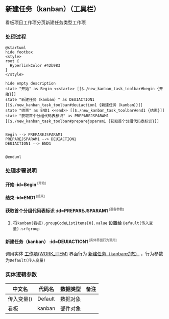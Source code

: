 ## 新建任务（kanban）（工具栏） <!-- {docsify-ignore-all} -->

   看板项目工作项分页新建任务类型工作项

### 处理过程

```plantuml
@startuml
hide footbox
<style>
root {
  HyperlinkColor #42b983
}
</style>

hide empty description
state "开始" as Begin <<start>> [[$./new_kanban_task_toolbar#begin {开始}]]
state "新建任务（kanban）" as DEUIACTION1  [[$./new_kanban_task_toolbar#deuiaction1 {新建任务（kanban）}]]
state "结束" as END1 <<end>> [[$./new_kanban_task_toolbar#end1 {结束}]]
state "获取首个分组代码表标识" as PREPAREJSPARAM1  [[$./new_kanban_task_toolbar#preparejsparam1 {获取首个分组代码表标识}]]


Begin --> PREPAREJSPARAM1
PREPAREJSPARAM1 --> DEUIACTION1
DEUIACTION1 --> END1


@enduml
```


### 处理步骤说明

#### 开始 :id=Begin<sup class="footnote-symbol"> <font color=gray size=1>[开始]</font></sup>




#### 结束 :id=END1<sup class="footnote-symbol"> <font color=gray size=1>[结束]</font></sup>




#### 获取首个分组代码表标识 :id=PREPAREJSPARAM1<sup class="footnote-symbol"> <font color=gray size=1>[准备参数]</font></sup>



1. 将`kanban(看板).groupCodeListItems[0].value` 设置给  `Default(传入变量).srfgroup`

#### 新建任务（kanban） :id=DEUIACTION1<sup class="footnote-symbol"> <font color=gray size=1>[实体界面行为调用]</font></sup>



调用实体 [工作项(WORK_ITEM)](module/ProjMgmt/work_item.md) 界面行为 [新建任务（kanban动态）](module/ProjMgmt/work_item#界面行为) ，行为参数为`Default(传入变量)`



### 实体逻辑参数

|    中文名   |    代码名    |  数据类型      |备注 |
| --------| --------| --------  | --------   |
|传入变量(<i class="fa fa-check"/></i>)|Default|数据对象||
|看板|kanban|部件对象||

